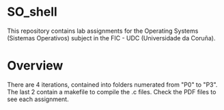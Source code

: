 # SO_shell
This repository contains lab assignments for the Operating Systems (Sistemas Operativos) subject in the FIC - UDC (Universidade da Coruña).

# Overview
There are 4 iterations, contained into folders numerated from "P0" to "P3". The last 2 contain a makefile to compile the .c files. Check the PDF files to see each assignment.
